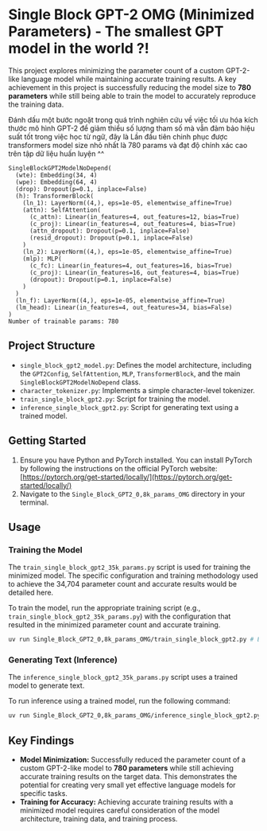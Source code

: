 # Single Block GPT-2 OMG (Minimized Parameters) - The smallest GPT model in the world ?!

This project explores minimizing the parameter count of a custom GPT-2-like language model while maintaining accurate training results. A key achievement in this project is successfully reducing the model size to **780 parameters** while still being able to train the model to accurately reproduce the training data.

Đánh dấu một bước ngoặt trong quá trình nghiên cứu về việc tối ưu hóa kích thước mô hình GPT-2 để giảm thiểu số lượng tham số mà vẫn đảm bảo hiệu suất tốt trong việc học từ ngữ, đây là Lần đầu tiên chinh phục được transformers model size nhỏ nhất là 780 params và đạt độ chính xác cao trên tập dữ liệu huấn luyện ^^

```
SingleBlockGPT2ModelNoDepend(
  (wte): Embedding(34, 4)
  (wpe): Embedding(64, 4)
  (drop): Dropout(p=0.1, inplace=False)
  (h): TransformerBlock(
    (ln_1): LayerNorm((4,), eps=1e-05, elementwise_affine=True)
    (attn): SelfAttention(
      (c_attn): Linear(in_features=4, out_features=12, bias=True)
      (c_proj): Linear(in_features=4, out_features=4, bias=True)
      (attn_dropout): Dropout(p=0.1, inplace=False)
      (resid_dropout): Dropout(p=0.1, inplace=False)
    )
    (ln_2): LayerNorm((4,), eps=1e-05, elementwise_affine=True)
    (mlp): MLP(
      (c_fc): Linear(in_features=4, out_features=16, bias=True)
      (c_proj): Linear(in_features=16, out_features=4, bias=True)
      (dropout): Dropout(p=0.1, inplace=False)
    )
  )
  (ln_f): LayerNorm((4,), eps=1e-05, elementwise_affine=True)
  (lm_head): Linear(in_features=4, out_features=34, bias=False)
)
Number of trainable params: 780
```

## Project Structure

-   `single_block_gpt2_model.py`: Defines the model architecture, including the `GPT2Config`, `SelfAttention`, `MLP`, `TransformerBlock`, and the main `SingleBlockGPT2ModelNoDepend` class.
-   `character_tokenizer.py`: Implements a simple character-level tokenizer.
-   `train_single_block_gpt2.py`: Script for training the model.
-   `inference_single_block_gpt2.py`: Script for generating text using a trained model.

## Getting Started

1.  Ensure you have Python and PyTorch installed. You can install PyTorch by following the instructions on the official PyTorch website: [https://pytorch.org/get-started/locally/](https://pytorch.org/get-started/locally/)
2.  Navigate to the `Single_Block_GPT2_0,8k_params_OMG` directory in your terminal.

## Usage

### Training the Model

The `train_single_block_gpt2_35k_params.py` script is used for training the minimized model. The specific configuration and training methodology used to achieve the 34,704 parameter count and accurate results would be detailed here.

To train the model, run the appropriate training script (e.g., `train_single_block_gpt2_35k_params.py`) with the configuration that resulted in the minimized parameter count and accurate training.

```bash
uv run Single_Block_GPT2_0,8k_params_OMG/train_single_block_gpt2.py # Example command
```

### Generating Text (Inference)

The `inference_single_block_gpt2_35k_params.py` script uses a trained model to generate text.

To run inference using a trained model, run the following command:

```bash
uv run Single_Block_GPT2_0,8k_params_OMG/inference_single_block_gpt2.py # Example command
```

## Key Findings

-   **Model Minimization:** Successfully reduced the parameter count of a custom GPT-2-like model to **780 parameters** while still achieving accurate training results on the target data. This demonstrates the potential for creating very small yet effective language models for specific tasks.
-   **Training for Accuracy:** Achieving accurate training results with a minimized model requires careful consideration of the model architecture, training data, and training process.
